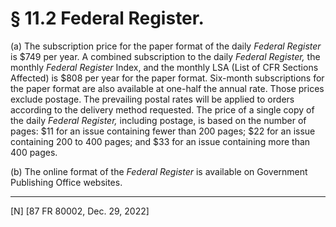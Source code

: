 # § 11.2   Federal Register.

(a) The subscription price for the paper format of the daily _Federal Register_ is $749 per year. A combined subscription to the daily _Federal Register,_ the monthly _Federal Register_ Index, and the monthly LSA (List of CFR Sections Affected) is $808 per year for the paper format. Six-month subscriptions for the paper format are also available at one-half the annual rate. Those prices exclude postage. The prevailing postal rates will be applied to orders according to the delivery method requested. The price of a single copy of the daily _Federal Register,_ including postage, is based on the number of pages: $11 for an issue containing fewer than 200 pages; $22 for an issue containing 200 to 400 pages; and $33 for an issue containing more than 400 pages.


(b) The online format of the _Federal Register_ is available on Government Publishing Office websites.









---

[N] [87 FR 80002, Dec. 29, 2022]








